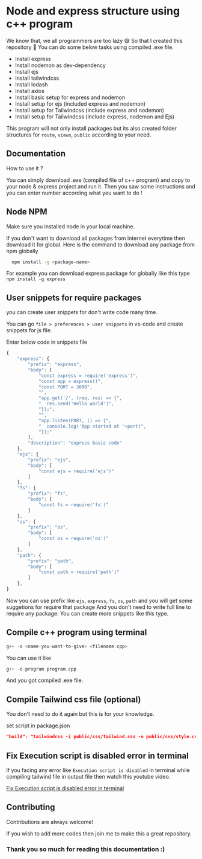 
# Node and express structure using c++ program

We know that, we all programmers are too lazy :sweat_smile: So that I created this repository :star_struck:
You can do some below tasks using compiled .exe file.

- Install express
- Install nodemon as dev-dependency
- Install ejs
- Install tailwindcss
- Install lodash
- Install axios
- Install basic setup for express and nodemon
- Install setup for ejs (included express and nodemon)
- Install setup for Tailwindcss (include express and nodemon)
- Install setup for Tailwindcss (include express, nodemon and Ejs)

This program will not only install packages but its also created folder structures for `route`, `views`, `public` according to your need.


## Documentation

How to use it ?

You can simply download .exe (compiled file of c++ program) and copy to your node & express project and run it. Then you saw some instructions and you can enter number according what you want to do !

## Node NPM

Make sure you installed node in your local machine.

If you don't want to download all packages from internet everytime then download it for global. Here is the command to download any package from npm globally


```bash
  npm install -g <package-name>
```
For example you can download express package for globally like this type `npm install -g express`

## User snippets for require packages

you can create user snippets for don't write code many time.

You can go `file > preferences > user snippets` in vs-code and create snippets for js file.

Enter below code in snippets file

```javascript
{
	"express": {
		"prefix": "express",
		"body": [
			"const express = require('express')",
			"const app = express()",
			"const PORT = 3000",
			"",
			"app.get('/', (req, res) => {",
			"  res.send('Hello world')",
			"});",
			"",
			"app.listen(PORT, () => {",
			"  console.log('App started at '+port)",
			"});"
		],
		"description": "express basic code"
	},
	"ejs": {
		"prefix": "ejs",
		"body": [
			"const ejs = require('ejs')"
		]
	},
	"fs": {
		"prefix": "fs",
		"body": [
			"const fs = require('fs')"
		]
	},
	"os": {
		"prefix": "os",
		"body": [
			"const os = require('os')"
		]
	},
	"path": {
		"prefix": "path",
		"body": [
			"const path = require('path')"
		]
	},
}
```
Now you can use prefix like `ejs`, `express`, `fs`, `os`, `path` and you will get some suggetions for require that package And you don't need to write full line to require any package. You can create more snippets like this type.

## Compile c++ program using terminal

```c++
g++ -o <name-you-want-to-give> <filename.cpp>
```
You can use it like
```c++
g++ -o program program.cpp
```
And you got compiled .exe file.

## Compile Tailwind css file (optional)

You don't need to do it again but this is for your knowledge.

set script in package.json
```json
"build": "tailwindcss -i public/css/tailwind.css -o public/css/style.css"
```

## Fix Execution script is disabled error in terminal

If you facing any error like `Execution script is disabled` in terminal while compiling tailwind file in output file then watch this youtube video.

[Fix Execution script is disabled error in terminal](https://www.youtube.com/watch?v=mioNcXz06FQ&ab_channel=MDTechVideos)


## Contributing

Contributions are always welcome!

If you wish to add more codes then join me to make this a great repository.


### Thank you so much for reading this documentation :)
